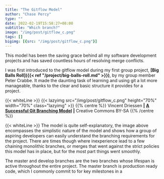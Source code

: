 ```yaml
---
title: "The Gitflow Model"
author: "Chase Percy"
type: ""
date: 2022-02-19T15:58:27+08:00
subtitle: "Which branch?"
image: "/img/post/gitflow_c.png"
tags: []
bigimg: [{src: "/img/post/gitflow_c.png"}]
---
```


This model has been the saving grace behind all my software development projects and has saved countless hours of resolving
merge conflicts.

I was first introduced to the gitflow model during my first group project, __[Big Balls Roll]({{< ref "/project/big-balls-roll.md" >}})__, by 
my group member Peter Crabbe. It made the daunting task of learning and using git a lot more manageable, thanks to the clear
and basic structure it provides for a project.

<!--more-->

{{< whiteLine >}}
{{< lazyimg src="/img/post/gitflow_c.png" height="70%" width="70%" class="lazyimg" >}}
{{% centre %}}
Vincent Driessen __|__ __[A Successful Git Branching Model](https://nvie.com/posts/a-successful-git-branching-model/)__ __|__ Creative Commons BY-SA
{{% /centre %}}

{{< whiteLine >}}
The model is quite self-explanatory, the image above encompasses the simplistic nature of the model and shows how a group of aspiring
developers can easily understand the branching requirements for the project. There are times though where inexperience lead
to a few chaining monolithic branches, or merges that went against the strict policies this model has in place, but for the most part
things went smoothly.

The master and develop branches are the two branches whose lifespan is active throughout the entire project. The master branch
is production ready code, which I commonly commit to for key milestones in a 

